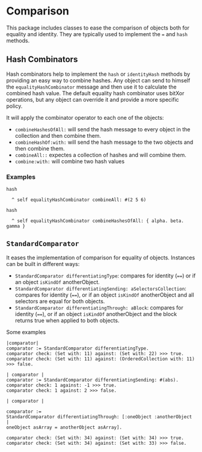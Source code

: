 # Comparison

This package includes classes to ease the comparison of objects both for equality and identity. They are typically used to implement the `=` and `hash` methods.

## Hash Combinators
Hash combinators help to implement the `hash` or `identityHash` methods by providing an easy way to combine hashes. Any object can send to himself the `equalityHashCombinator` message and then use it to calculate the combined hash value. The default equality hash combinator uses bitXor operations, but any object can override it and provide a more specific policy.

It will apply the combinator operator to each one of the objects:
- `combineHashesOfAll:` will send the hash message to every object in the collection and then combine them.
- `combineHashOf:with:` will send the hash message to the two objects and then combine them.
- `combineAll::` expectes a collection of hashes and will combine them.
- `combine:with:` will combine two hash values

### Examples

```smalltalk
hash

  ^ self equalityHashCombinator combineAll: #(2 5 6)

hash

  ^ self equalityHashCombinator combineHashesOfAll: { alpha. beta. gamma }
```

## `StandardComparator`
It eases the implementation of comparison for equality of objects. Instances can be built in different ways:

- `StandardComparator differentiatingType`: compares for identity (`==`) or if an object `isKindOf` anotherObject.
- `StandardComparator differentiatingSending: aSelectorsCollection`: compares for identity (`==`), or if an object `isKindOf` anotherObject and all selectors are equal for both objects.
- `StandardComparator differentiatingThrough: aBlock`: compares for identity (`==`), or if an object `isKindOf` anotherObject and the block returns true when applied to both objects.

Some examples

```smalltalk
|comparator|
comparator := StandardComparator differentiatingType.
comparator check: (Set with: 11) against: (Set with: 22) >>> true.
comparator check: (Set with: 11) against: (OrderedCollection with: 11) >>> false.
```

```smalltalk
| comparator |
comparator := StandardComparator differentiatingSending: #(abs).
comparator check: 1 against: -1 >>> true.
comparator check: 1 against: 2 >>> false.
```

```smalltalk
| comparator |

comparator :=
StandardComparator differentiatingThrough: [:oneObject :anotherObject |
oneObject asArray = anotherObject asArray].

comparator check: (Set with: 34) against: (Set with: 34) >>> true.
comparator check: (Set with: 34) against: (Set with: 33) >>> false.
```
